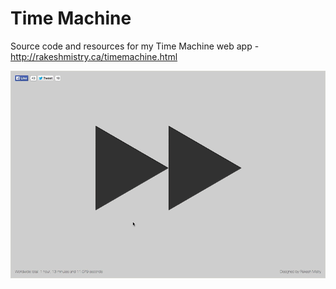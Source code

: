 Time Machine
===========

Source code and resources for my Time Machine web app - http://rakeshmistry.ca/timemachine.html

![Alt text](/images/tm-med.gif?raw=true "Demo")
